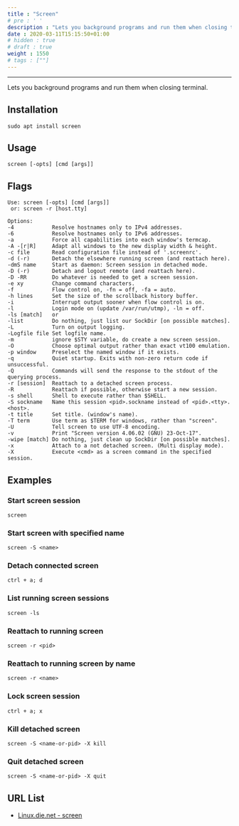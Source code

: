 ```yaml
---
title : "Screen"
# pre : ' '
description : "Lets you background programs and run them when closing terminal."
date : 2020-03-11T15:15:50+01:00
# hidden : true
# draft : true
weight : 1550
# tags : [""]
---
```


---

Lets you background programs and run them when closing terminal.

## Installation

```plain
sudo apt install screen
```

## Usage

```plain
screen [-opts] [cmd [args]]
```

## Flags

```plain
Use: screen [-opts] [cmd [args]]
 or: screen -r [host.tty]

Options:
-4            Resolve hostnames only to IPv4 addresses.
-6            Resolve hostnames only to IPv6 addresses.
-a            Force all capabilities into each window's termcap.
-A -[r|R]     Adapt all windows to the new display width & height.
-c file       Read configuration file instead of '.screenrc'.
-d (-r)       Detach the elsewhere running screen (and reattach here).
-dmS name     Start as daemon: Screen session in detached mode.
-D (-r)       Detach and logout remote (and reattach here).
-D -RR        Do whatever is needed to get a screen session.
-e xy         Change command characters.
-f            Flow control on, -fn = off, -fa = auto.
-h lines      Set the size of the scrollback history buffer.
-i            Interrupt output sooner when flow control is on.
-l            Login mode on (update /var/run/utmp), -ln = off.
-ls [match]   or
-list         Do nothing, just list our SockDir [on possible matches].
-L            Turn on output logging.
-Logfile file Set logfile name.
-m            ignore $STY variable, do create a new screen session.
-O            Choose optimal output rather than exact vt100 emulation.
-p window     Preselect the named window if it exists.
-q            Quiet startup. Exits with non-zero return code if unsuccessful.
-Q            Commands will send the response to the stdout of the querying process.
-r [session]  Reattach to a detached screen process.
-R            Reattach if possible, otherwise start a new session.
-s shell      Shell to execute rather than $SHELL.
-S sockname   Name this session <pid>.sockname instead of <pid>.<tty>.<host>.
-t title      Set title. (window's name).
-T term       Use term as $TERM for windows, rather than "screen".
-U            Tell screen to use UTF-8 encoding.
-v            Print "Screen version 4.06.02 (GNU) 23-Oct-17".
-wipe [match] Do nothing, just clean up SockDir [on possible matches].
-x            Attach to a not detached screen. (Multi display mode).
-X            Execute <cmd> as a screen command in the specified session.
```

## Examples

### Start screen session

```plain
screen
```

### Start screen with specified name

```plain
screen -S <name>
```

### Detach connected screen

```plain
ctrl + a; d
```

### List running screen sessions

```plain
screen -ls
```

### Reattach to running screen

```plain
screen -r <pid>
```

### Reattach to running screen by name

```plain
screen -r <name>
```

### Lock screen session

```plain
ctrl + a; x
```

### Kill detached screen

```plain
screen -S <name-or-pid> -X kill
```

### Quit detached screen

```plain
screen -S <name-or-pid> -X quit
```

## URL List

- [Linux.die.net - screen](https://linux.die.net/man/1/screen)
